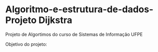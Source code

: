 # Algoritmo-e-estrutura-de-dados-Projeto Dijkstra

Projeto de Algortimos do curso de Sistemas de Informação UFPE

Objetivo do projeto:
